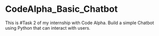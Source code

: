 # CodeAlpha_Basic_Chatbot
This is #Task 2 of my internship with Code Alpha. Build a simple Chatbot using Python that can interact with users.
